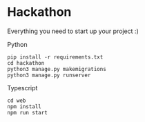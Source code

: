 # Hackathon
Everything you need to start up your project :)

Python
```
pip install -r requirements.txt
cd hackathon
python3 manage.py makemigrations
python3 manage.py runserver
```

Typescript
```
cd web
npm install
npm run start
```
